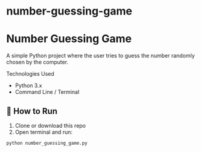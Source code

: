 # number-guessing-game
# Number Guessing Game 

A simple Python project where the user tries to guess the number randomly chosen by the computer.

Technologies Used
- Python 3.x
- Command Line / Terminal

## 📄 How to Run

1. Clone or download this repo
2. Open terminal and run:

```bash
python number_guessing_game.py

